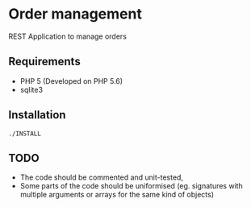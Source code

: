 # Order management

REST Application to manage orders

## Requirements

- PHP 5 (Developed on PHP 5.6)
- sqlite3


## Installation

```
./INSTALL
```

## TODO

- The code should be commented and unit-tested,
- Some parts of the code should be uniformised (eg. signatures with multiple arguments or arrays for the same kind of objects)
